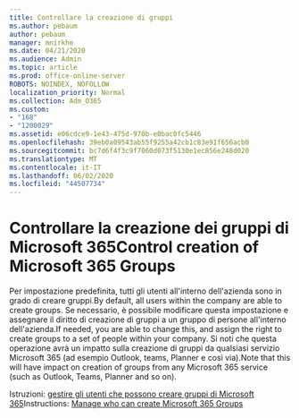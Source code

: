 ```yaml
---
title: Controllare la creazione di gruppi
ms.author: pebaum
author: pebaum
manager: mnirkhe
ms.date: 04/21/2020
ms.audience: Admin
ms.topic: article
ms.prod: office-online-server
ROBOTS: NOINDEX, NOFOLLOW
localization_priority: Normal
ms.collection: Adm_O365
ms.custom:
- "168"
- "1200029"
ms.assetid: e06cdce9-1e43-475d-970b-e0bac0fc5446
ms.openlocfilehash: 39eb0a09543ab55f9255a42cb1c83e91f656acb0
ms.sourcegitcommit: bc7d6f4f3c9f7060d073f5130e1ec856e248d020
ms.translationtype: MT
ms.contentlocale: it-IT
ms.lasthandoff: 06/02/2020
ms.locfileid: "44507734"
---
```

# <a name="control-creation-of-microsoft-365-groups"></a><span data-ttu-id="8041d-102">Controllare la creazione dei gruppi di Microsoft 365</span><span class="sxs-lookup"><span data-stu-id="8041d-102">Control creation of Microsoft 365 Groups</span></span>

<span data-ttu-id="8041d-103">Per impostazione predefinita, tutti gli utenti all'interno dell'azienda sono in grado di creare gruppi.</span><span class="sxs-lookup"><span data-stu-id="8041d-103">By default, all users within the company are able to create groups.</span></span> <span data-ttu-id="8041d-104">Se necessario, è possibile modificare questa impostazione e assegnare il diritto di creazione di gruppi a un gruppo di persone all'interno dell'azienda.</span><span class="sxs-lookup"><span data-stu-id="8041d-104">If needed, you are able to change this, and assign the right to create groups to a set of people within your company.</span></span> <span data-ttu-id="8041d-105">Si noti che questa operazione avrà un impatto sulla creazione di gruppi da qualsiasi servizio Microsoft 365 (ad esempio Outlook, teams, Planner e così via).</span><span class="sxs-lookup"><span data-stu-id="8041d-105">Note that this will have impact on creation of groups from any Microsoft 365 service (such as Outlook, Teams, Planner and so on).</span></span>
  
<span data-ttu-id="8041d-106">Istruzioni: [gestire gli utenti che possono creare gruppi di Microsoft 365](https://docs.microsoft.com/microsoft-365/admin/create-groups/manage-creation-of-groups)</span><span class="sxs-lookup"><span data-stu-id="8041d-106">Instructions: [Manage who can create Microsoft 365 Groups](https://docs.microsoft.com/microsoft-365/admin/create-groups/manage-creation-of-groups)</span></span>
